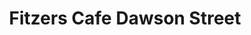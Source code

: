 ---
title: "Fitzers Cafe Dawson Street"
address: "51 Dawson Street, Dublin City Centre, Co. Dublin, Dublin 2"
tel: "+353 (0)16 77 1155"
county: "Dublin"
category: "Seafood Restaurants"
type: "Content"
lat: "53.34147644042969"
lng: "-6.2585649490356445"
---